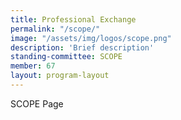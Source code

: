 ```yaml
---
title: Professional Exchange
permalink: "/scope/"
image: "/assets/img/logos/scope.png"
description: 'Brief description'
standing-committee: SCOPE
member: 67
layout: program-layout
---
```


SCOPE Page